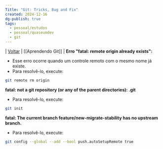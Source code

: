 ```yaml
---
Title: "Git: Tricks, Bug and Fix"
created: 2024-12-16
dg-publish: true
tags:
  - pessoal/estudos
  - pessoal/quaseumdev
  - git
---
```

| [Voltar](index) | [[Aprendendo Git]] |
**Erro "fatal: remote origin already exists":**
* Esse erro ocorre quando um controle remoto com o mesmo nome já existe.
* Para resolvê-lo, execute:
```bash
git remote rm origin
```
**fatal: not a git repository (or any of the parent directories): .git**
* Para resolvê-lo, execute:
```bash
git init
```
**fatal: The current branch feature/new-migrate-stability has no upstream branch.**
* Para resolvê-lo, execute:
```bash
git config --global --add --bool push.autoSetupRemote true
```